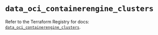 # `data_oci_containerengine_clusters`

Refer to the Terraform Registry for docs: [`data_oci_containerengine_clusters`](https://registry.terraform.io/providers/hashicorp/oci/7.19.0/docs/data-sources/containerengine_clusters).
